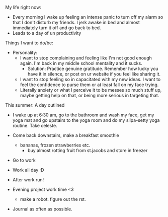 
My life right now: 

- Every morning I wake up feeling an intense panic to turn off my alarm so that I don't disturb my friends. I jerk awake in bed and almost immediately turn it off and go back to bed.
- Leads to a day of un productivity 

Things I want to do/be: 

- Personality: 
	- I want to stop complaining and feeling like I'm not good enough again. I'm back in my middle school mentality and it sucks. 
		- Solution: Practice genuine gratitude. Remember how lucky you have it in silence, or post on ur website if you feel like sharing it. 
	- I want to stop feeling so in capacitated with my new ideas. I want to feel the confidence to purse them or at least fall on my face trying. 
	- Literally anxiety or what I perceive it to be messes so much stuff up, maybe getting help on that, or being more serious in targeting that. 

This summer: A day outlined 
- I wake up at 6:30 am, go to the bathroom and wash my face, get my yoga mat and go upstairs to the yoga room and do my silpa-setty yoga routine. Take celeste. 
- Come back downstairs, make a breakfast smoothie 
	- bananas, frozen strawberries etc. 
		- buy almost rotting fruit from st.jacobs and store in freezer 
- Go to work 
- Work all day :D 

- After work run! 
- Evening project work time <3
	- make a robot. figure out the rst. 
- Journal as often as possible.
